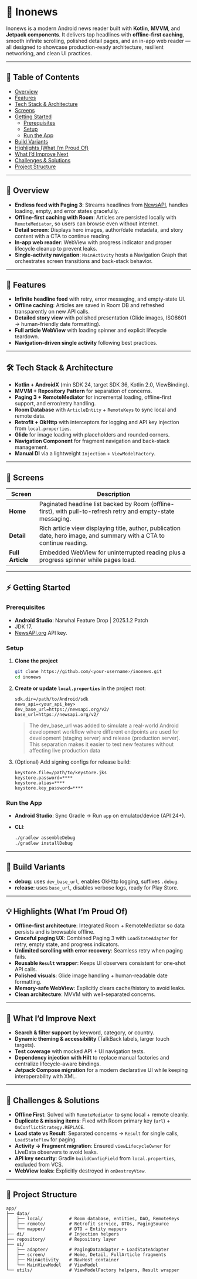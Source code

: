 # 📰 Inonews

Inonews is a modern Android news reader built with **Kotlin**, **MVVM**, and **Jetpack components**. It delivers top headlines with **offline-first caching**, smooth infinite scrolling, polished detail pages, and an in-app web reader — all designed to showcase production-ready architecture, resilient networking, and clean UI practices.

---

## 📑 Table of Contents
- [Overview](#overview)  
- [Features](#features)  
- [Tech Stack & Architecture](#tech-stack--architecture)  
- [Screens](#screens)  
- [Getting Started](#getting-started)  
  - [Prerequisites](#prerequisites)  
  - [Setup](#setup)  
  - [Run the App](#run-the-app)  
- [Build Variants](#build-variants)  
- [Highlights (What I’m Proud Of)](#highlights-what-im-proud-of)  
- [What I’d Improve Next](#what-id-improve-next)  
- [Challenges & Solutions](#challenges--solutions)  
- [Project Structure](#project-structure)  

---

## 🌟 Overview

* **Endless feed with Paging 3**: Streams headlines from [NewsAPI](https://newsapi.org), handles loading, empty, and error states gracefully.
* **Offline-first caching with Room**: Articles are persisted locally with `RemoteMediator`, so users can browse even without internet.
* **Detail screen**: Displays hero images, author/date metadata, and story content with a CTA to continue reading.
* **In-app web reader**: WebView with progress indicator and proper lifecycle cleanup to prevent leaks.
* **Single-activity navigation**: `MainActivity` hosts a Navigation Graph that orchestrates screen transitions and back-stack behavior.

---

## 🚀 Features

* **Infinite headline feed** with retry, error messaging, and empty-state UI.
* **Offline caching**: Articles are saved in Room DB and refreshed transparently on new API calls.
* **Detailed story view** with polished presentation (Glide images, ISO8601 → human-friendly date formatting).
* **Full article WebView** with loading spinner and explicit lifecycle teardown.
* **Navigation-driven single activity** following best practices.

---

## 🛠 Tech Stack & Architecture

* **Kotlin + AndroidX** (min SDK 24, target SDK 36, Kotlin 2.0, ViewBinding).
* **MVVM + Repository Pattern** for separation of concerns.
* **Paging 3 + RemoteMediator** for incremental loading, offline-first support, and error/retry handling.
* **Room Database** with `ArticleEntity` + `RemoteKeys` to sync local and remote data.
* **Retrofit + OkHttp** with interceptors for logging and API key injection from `local.properties`.
* **Glide** for image loading with placeholders and rounded corners.
* **Navigation Component** for fragment navigation and back-stack management.
* **Manual DI** via a lightweight `Injection` + `ViewModelFactory`.

---

## 📱 Screens

| Screen           | Description                                                                                                           |
| ---------------- | --------------------------------------------------------------------------------------------------------------------- |
| **Home**         | Paginated headline list backed by Room (offline-first), with pull-to-refresh retry and empty-state messaging.         |
| **Detail**       | Rich article view displaying title, author, publication date, hero image, and summary with a CTA to continue reading. |
| **Full Article** | Embedded WebView for uninterrupted reading plus a progress spinner while pages load.                                  |

---

## ⚡ Getting Started

### Prerequisites

* **Android Studio**: Narwhal Feature Drop | 2025.1.2 Patch
* JDK 17.
* [NewsAPI.org](https://newsapi.org) API key.

### Setup

1. **Clone the project**

   ```bash
   git clone https://github.com/<your-username>/inonews.git
   cd inonews
   ```
2. **Create or update `local.properties`** in the project root:

   ```properties
   sdk.dir=/path/to/Android/sdk
   news_api=<your_api_key>
   dev_base_url=https://newsapi.org/v2/
   base_url=https://newsapi.org/v2/
   ```
   > The dev_base_url was added to simulate a real-world Android development workflow where different endpoints are used for development (staging server) and release (production server).
This separation makes it easier to test new features without affecting live production data
3. (Optional) Add signing configs for release build:

   ```properties
   keystore.file=/path/to/keystore.jks
   keystore.password=****
   keystore.alias=****
   keystore.key_password=****
   ```

### Run the App

* **Android Studio**: Sync Gradle → Run `app` on emulator/device (API 24+).
* **CLI**:

  ```bash
  ./gradlew assembleDebug
  ./gradlew installDebug
  ```

---

## 🧪 Build Variants

* **debug**: uses `dev_base_url`, enables OkHttp logging, suffixes `.debug`.
* **release**: uses `base_url`, disables verbose logs, ready for Play Store.

---

## 💡 Highlights (What I’m Proud Of)

* **Offline-first architecture**: Integrated Room + RemoteMediator so data persists and is browsable offline.
* **Graceful paging UX**: Combined Paging 3 with `LoadStateAdapter` for retry, empty state, and progress indicators.
* **Unlimited scrolling with error recovery**: Seamless retry when paging fails.
* **Reusable `Result` wrapper**: Keeps UI observers consistent for one-shot API calls.
* **Polished visuals**: Glide image handling + human-readable date formatting.
* **Memory-safe WebView**: Explicitly clears cache/history to avoid leaks.
* **Clean architecture**: MVVM with well-separated concerns.

---

## 🔮 What I’d Improve Next

* **Search & filter support** by keyword, category, or country.
* **Dynamic theming & accessibility** (TalkBack labels, larger touch targets).
* **Test coverage** with mocked API + UI navigation tests.
* **Dependency injection with Hilt** to replace manual factories and centralize lifecycle-aware bindings.
* **Jetpack Compose migration** for a modern declarative UI while keeping interoperability with XML.

---

## 🧩 Challenges & Solutions

* **Offline First**: Solved with `RemoteMediator` to sync local + remote cleanly.
* **Duplicate & missing items**: Fixed with Room primary key (`url`) + `OnConflictStrategy.REPLACE`.
* **Load state vs Result**: Separated concerns → `Result` for single calls, `LoadStateFlow` for paging.
* **Activity → Fragment migration**: Ensured `viewLifecycleOwner` for LiveData observers to avoid leaks.
* **API key security**: Gradle `buildConfigField` from `local.properties`, excluded from VCS.
* **WebView leaks**: Explicitly destroyed in `onDestroyView`.

---

## 📂 Project Structure

```
app/
├── data/
│   ├── local/          # Room database, entities, DAO, RemoteKeys
│   ├── remote/         # Retrofit service, DTOs, PagingSource
│   └── mapper/         # DTO → Entity mappers
├── di/                 # Injection helpers
├── repository/         # Repository layer
├── ui/
│   ├── adapter/        # PagingDataAdapter + LoadStateAdapter
│   ├── screen/         # Home, Detail, FullArticle fragments
│   ├── MainActivity    # NavHost container
│   └── MainViewModel   # ViewModel
└── utils/              # ViewModelFactory helpers, Result wrapper
```
